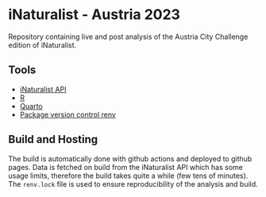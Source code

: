 # iNaturalist - Austria 2023

Repository containing live and post analysis of the Austria City Challenge edition of iNaturalist.

## Tools

- [iNaturalist API](https://www.inaturalist.org/)
- [R](https://www.r-project.org/)
- [Quarto](https://quarto.org/)
- [Package version control renv](https://rstudio.github.io/renv/articles/renv.html)

## Build and Hosting

The build is automatically done with github actions and deployed to github pages. Data is fetched on build from the iNaturalist API which has some usage limits, therefore the build takes quite a while (few tens of minutes). The `renv.lock` file is used to ensure reproducibility of the analysis and build.
